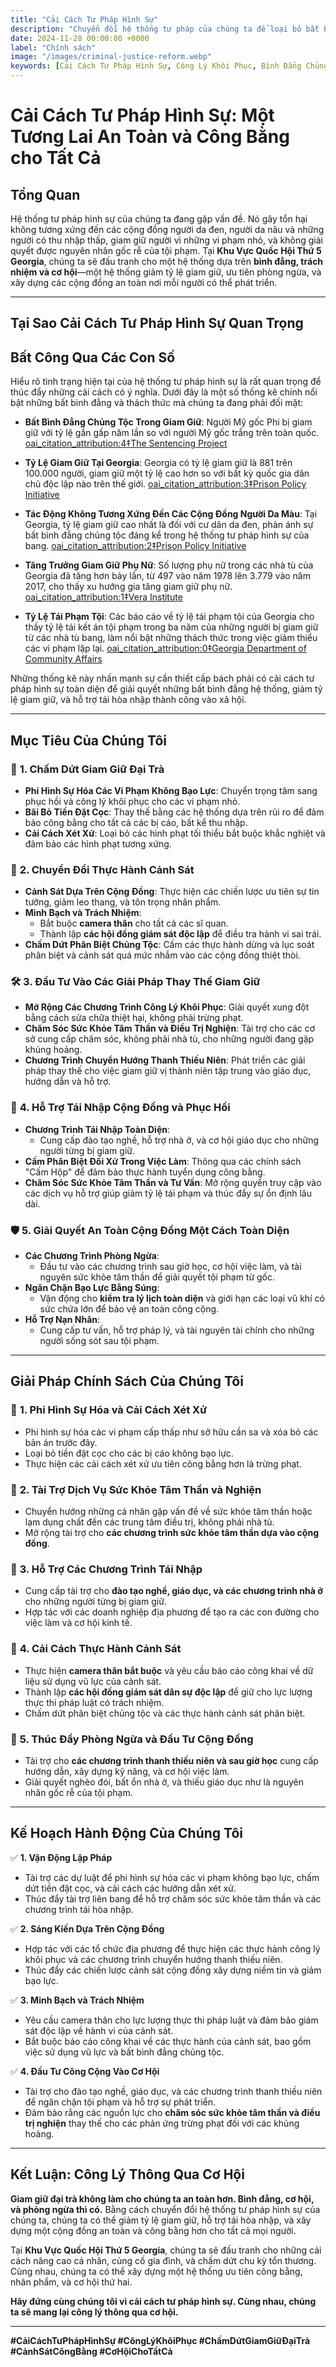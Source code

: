 ```yaml
---
title: "Cải Cách Tư Pháp Hình Sự"
description: "Chuyển đổi hệ thống tư pháp của chúng ta để loại bỏ bất bình đẳng, giảm tỷ lệ giam giữ, và xây dựng các cộng đồng an toàn, hướng tới cơ hội cho tất cả mọi người."
date: 2024-11-28 00:00:00 +0000
label: "Chính sách"
image: "/images/criminal-justice-reform.webp"
keywords: [Cải Cách Tư Pháp Hình Sự, Công Lý Khôi Phục, Bình Đẳng Chủng Tộc, Chương Trình Tái Nhập Cộng Đồng, Khu Vực Quốc Hội Thứ 5 Georgia, Cải Cách Cảnh Sát, Các Giải Pháp Thay Thế Giam Giữ, Hỗ Trợ Sức Khỏe Tâm Thần, Đào Tạo Nghề, Xét Xử Công Bằng, An Toàn Cộng Đồng]
---
```


# Cải Cách Tư Pháp Hình Sự: Một Tương Lai An Toàn và Công Bằng cho Tất Cả

## Tổng Quan

Hệ thống tư pháp hình sự của chúng ta đang gặp vấn đề. Nó gây tổn hại không tương xứng đến các cộng đồng người da đen, người da nâu và những người có thu nhập thấp, giam giữ người vì những vi phạm nhỏ, và không giải quyết được nguyên nhân gốc rễ của tội phạm. Tại **Khu Vực Quốc Hội Thứ 5 Georgia**, chúng ta sẽ đấu tranh cho một hệ thống dựa trên **bình đẳng, trách nhiệm và cơ hội**—một hệ thống giảm tỷ lệ giam giữ, ưu tiên phòng ngừa, và xây dựng các cộng đồng an toàn nơi mỗi người có thể phát triển.

---

## **Tại Sao Cải Cách Tư Pháp Hình Sự Quan Trọng**

## Bất Công Qua Các Con Số

Hiểu rõ tình trạng hiện tại của hệ thống tư pháp hình sự là rất quan trọng để thúc đẩy những cải cách có ý nghĩa. Dưới đây là một số thống kê chính nổi bật những bất bình đẳng và thách thức mà chúng ta đang phải đối mặt:

- **Bất Bình Đẳng Chủng Tộc Trong Giam Giữ**: Người Mỹ gốc Phi bị giam giữ với tỷ lệ gần gấp năm lần so với người Mỹ gốc trắng trên toàn quốc. [oai_citation_attribution:4‡The Sentencing Project](https://www.sentencingproject.org/reports/the-color-of-justice-racial-and-ethnic-disparity-in-state-prisons-the-sentencing-project/)

- **Tỷ Lệ Giam Giữ Tại Georgia**: Georgia có tỷ lệ giam giữ là 881 trên 100.000 người, giam giữ một tỷ lệ cao hơn so với bất kỳ quốc gia dân chủ độc lập nào trên thế giới. [oai_citation_attribution:3‡Prison Policy Initiative](https://www.prisonpolicy.org/profiles/GA.html)

- **Tác Động Không Tương Xứng Đến Các Cộng Đồng Người Da Màu**: Tại Georgia, tỷ lệ giam giữ cao nhất là đối với cư dân da đen, phản ánh sự bất bình đẳng chủng tộc đáng kể trong hệ thống tư pháp hình sự của bang. [oai_citation_attribution:2‡Prison Policy Initiative](https://www.prisonpolicy.org/graphs/rates2021/GA_Rates_2021.html)

- **Tăng Trưởng Giam Giữ Phụ Nữ**: Số lượng phụ nữ trong các nhà tù của Georgia đã tăng hơn bảy lần, từ 497 vào năm 1978 lên 3.779 vào năm 2017, cho thấy xu hướng gia tăng giam giữ phụ nữ. [oai_citation_attribution:1‡Vera Institute](https://vera-institute.files.svdcdn.com/production/downloads/pdfdownloads/state-incarceration-trends-georgia.pdf)

- **Tỷ Lệ Tái Phạm Tội**: Các báo cáo về tỷ lệ tái phạm tội của Georgia cho thấy tỷ lệ tái kết án tội phạm trong ba năm của những người bị giam giữ từ các nhà tù bang, làm nổi bật những thách thức trong việc giảm thiểu các vi phạm lặp lại. [oai_citation_attribution:0‡Georgia Department of Community Affairs](https://gdc.georgia.gov/organization/about-gdc/agency-activity/research-and-reports/standing-reports/statistical-trends)

Những thống kê này nhấn mạnh sự cần thiết cấp bách phải có cải cách tư pháp hình sự toàn diện để giải quyết những bất bình đẳng hệ thống, giảm tỷ lệ giam giữ, và hỗ trợ tái hòa nhập thành công vào xã hội.

---

## Mục Tiêu Của Chúng Tôi

### 🛑 **1. Chấm Dứt Giam Giữ Đại Trà**
- **Phi Hình Sự Hóa Các Vi Phạm Không Bạo Lực**: Chuyển trọng tâm sang phục hồi và công lý khôi phục cho các vi phạm nhỏ.
- **Bãi Bỏ Tiền Đặt Cọc**: Thay thế bằng các hệ thống dựa trên rủi ro để đảm bảo công bằng cho tất cả các bị cáo, bất kể thu nhập.
- **Cải Cách Xét Xử**: Loại bỏ các hình phạt tối thiểu bắt buộc khắc nghiệt và đảm bảo các hình phạt tương xứng.

### 🤝 **2. Chuyển Đổi Thực Hành Cảnh Sát**
- **Cảnh Sát Dựa Trên Cộng Đồng**: Thực hiện các chiến lược ưu tiên sự tin tưởng, giảm leo thang, và tôn trọng nhân phẩm.
- **Minh Bạch và Trách Nhiệm**:
  - Bắt buộc **camera thân** cho tất cả các sĩ quan.
  - Thành lập **các hội đồng giám sát độc lập** để điều tra hành vi sai trái.
- **Chấm Dứt Phân Biệt Chủng Tộc**: Cấm các thực hành dừng và lục soát phân biệt và cảnh sát quá mức nhắm vào các cộng đồng thiệt thòi.

### 🛠️ **3. Đầu Tư Vào Các Giải Pháp Thay Thế Giam Giữ**
- **Mở Rộng Các Chương Trình Công Lý Khôi Phục**: Giải quyết xung đột bằng cách sửa chữa thiệt hại, không phải trừng phạt.
- **Chăm Sóc Sức Khỏe Tâm Thần và Điều Trị Nghiện**: Tài trợ cho các cơ sở cung cấp chăm sóc, không phải nhà tù, cho những người đang gặp khủng hoảng.
- **Chương Trình Chuyển Hướng Thanh Thiếu Niên**: Phát triển các giải pháp thay thế cho việc giam giữ vị thành niên tập trung vào giáo dục, hướng dẫn và hỗ trợ.

### 🌟 **4. Hỗ Trợ Tái Nhập Cộng Đồng và Phục Hồi**
- **Chương Trình Tái Nhập Toàn Diện**:
  - Cung cấp đào tạo nghề, hỗ trợ nhà ở, và cơ hội giáo dục cho những người từng bị giam giữ.
- **Cấm Phân Biệt Đối Xử Trong Việc Làm**: Thông qua các chính sách "Cấm Hộp" để đảm bảo thực hành tuyển dụng công bằng.
- **Chăm Sóc Sức Khỏe Tâm Thần và Tư Vấn**: Mở rộng quyền truy cập vào các dịch vụ hỗ trợ giúp giảm tỷ lệ tái phạm và thúc đẩy sự ổn định lâu dài.

### 🛡️ **5. Giải Quyết An Toàn Cộng Đồng Một Cách Toàn Diện**
- **Các Chương Trình Phòng Ngừa**:
  - Đầu tư vào các chương trình sau giờ học, cơ hội việc làm, và tài nguyên sức khỏe tâm thần để giải quyết tội phạm từ gốc.
- **Ngăn Chặn Bạo Lực Bằng Súng**:
  - Vận động cho **kiểm tra lý lịch toàn diện** và giới hạn các loại vũ khí có sức chứa lớn để bảo vệ an toàn công cộng.
- **Hỗ Trợ Nạn Nhân**:
  - Cung cấp tư vấn, hỗ trợ pháp lý, và tài nguyên tài chính cho những người sống sót sau tội phạm.

---

## **Giải Pháp Chính Sách Của Chúng Tôi**

### 🔷 **1. Phi Hình Sự Hóa và Cải Cách Xét Xử**
- Phi hình sự hóa các vi phạm cấp thấp như sở hữu cần sa và xóa bỏ các bản án trước đây.
- Loại bỏ tiền đặt cọc cho các bị cáo không bạo lực.
- Thực hiện các cải cách xét xử ưu tiên công bằng hơn là trừng phạt.

### 🔷 **2. Tài Trợ Dịch Vụ Sức Khỏe Tâm Thần và Nghiện**
- Chuyển hướng những cá nhân gặp vấn đề về sức khỏe tâm thần hoặc lạm dụng chất đến các trung tâm điều trị, không phải nhà tù.
- Mở rộng tài trợ cho **các chương trình sức khỏe tâm thần dựa vào cộng đồng**.

### 🔷 **3. Hỗ Trợ Các Chương Trình Tái Nhập**
- Cung cấp tài trợ cho **đào tạo nghề, giáo dục, và các chương trình nhà ở** cho những người từng bị giam giữ.
- Hợp tác với các doanh nghiệp địa phương để tạo ra các con đường cho việc làm và cơ hội kinh tế.

### 🔷 **4. Cải Cách Thực Hành Cảnh Sát**
- Thực hiện **camera thân bắt buộc** và yêu cầu báo cáo công khai về dữ liệu sử dụng vũ lực của cảnh sát.
- Thành lập **các hội đồng giám sát dân sự độc lập** để giữ cho lực lượng thực thi pháp luật có trách nhiệm.
- Chấm dứt phân biệt chủng tộc và các thực hành cảnh sát phân biệt.

### 🔷 **5. Thúc Đẩy Phòng Ngừa và Đầu Tư Cộng Đồng**
- Tài trợ cho **các chương trình thanh thiếu niên và sau giờ học** cung cấp hướng dẫn, xây dựng kỹ năng, và cơ hội việc làm.
- Giải quyết nghèo đói, bất ổn nhà ở, và thiếu giáo dục như là nguyên nhân gốc rễ của tội phạm.

---

## **Kế Hoạch Hành Động Của Chúng Tôi**

✅ **1. Vận Động Lập Pháp**
- Tài trợ các dự luật để phi hình sự hóa các vi phạm không bạo lực, chấm dứt tiền đặt cọc, và cải cách các hướng dẫn xét xử.
- Thúc đẩy tài trợ liên bang để hỗ trợ chăm sóc sức khỏe tâm thần và các chương trình tái hòa nhập.

✅ **2. Sáng Kiến Dựa Trên Cộng Đồng**
- Hợp tác với các tổ chức địa phương để thực hiện các thực hành công lý khôi phục và các chương trình chuyển hướng thanh thiếu niên.
- Thúc đẩy các chiến lược cảnh sát cộng đồng xây dựng niềm tin và giảm bạo lực.

✅ **3. Minh Bạch và Trách Nhiệm**
- Yêu cầu camera thân cho lực lượng thực thi pháp luật và đảm bảo giám sát độc lập về hành vi của cảnh sát.
- Bắt buộc báo cáo công khai về các thực hành của cảnh sát, bao gồm việc sử dụng vũ lực và bất bình đẳng chủng tộc.

✅ **4. Đầu Tư Công Cộng Vào Cơ Hội**
- Tài trợ cho đào tạo nghề, giáo dục, và các chương trình thanh thiếu niên để ngăn chặn tội phạm và hỗ trợ sự phát triển.
- Đảm bảo rằng các nguồn lực cho **chăm sóc sức khỏe tâm thần và điều trị nghiện** thay thế cho các phản ứng trừng phạt đối với các khủng hoảng.

---

## Kết Luận: Công Lý Thông Qua Cơ Hội

**Giam giữ đại trà không làm cho chúng ta an toàn hơn. Bình đẳng, cơ hội, và phòng ngừa thì có.** Bằng cách chuyển đổi hệ thống tư pháp hình sự của chúng ta, chúng ta có thể giảm tỷ lệ giam giữ, hỗ trợ tái hòa nhập, và xây dựng một cộng đồng an toàn và công bằng hơn cho tất cả mọi người.

Tại **Khu Vực Quốc Hội Thứ 5 Georgia**, chúng ta sẽ đấu tranh cho những cải cách nâng cao cá nhân, củng cố gia đình, và chấm dứt chu kỳ tổn thương. Cùng nhau, chúng ta có thể xây dựng một hệ thống ưu tiên công bằng, nhân phẩm, và cơ hội thứ hai.

**Hãy đứng cùng chúng tôi vì cải cách tư pháp hình sự. Cùng nhau, chúng ta sẽ mang lại công lý thông qua cơ hội.**

---

**#CảiCáchTưPhápHìnhSự #CôngLýKhôiPhục #ChấmDứtGiamGiữĐạiTrà #CảnhSátCôngBằng #CơHộiChoTấtCả**